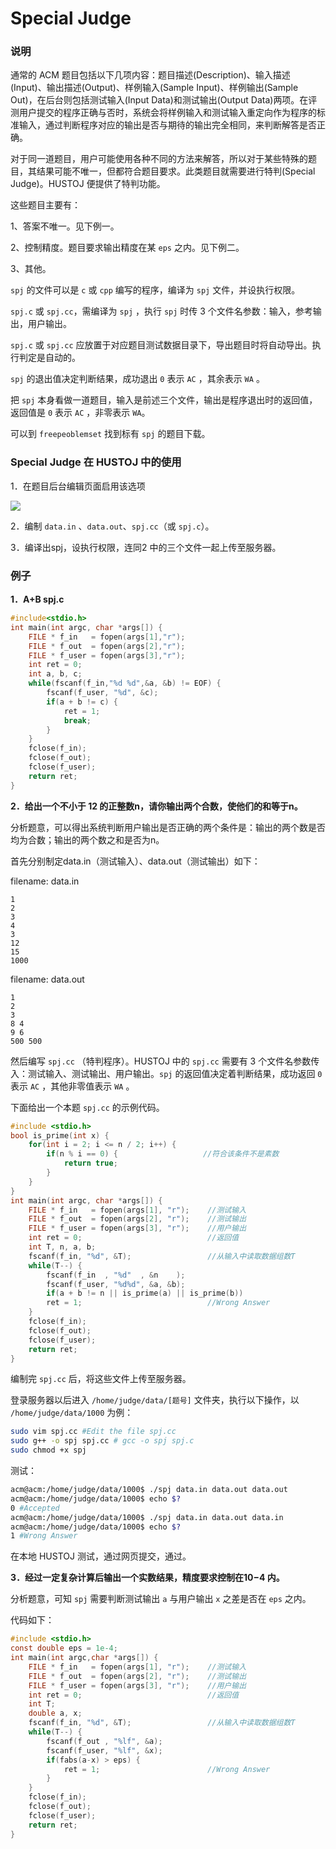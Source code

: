 # Special Judge 

### 说明

通常的 ACM 题目包括以下几项内容：题目描述(Description)、输入描述(Input)、输出描述(Output)、样例输入(Sample Input)、样例输出(Sample Out)，在后台则包括测试输入(Input Data)和测试输出(Output Data)两项。在评测用户提交的程序正确与否时，系统会将样例输入和测试输入重定向作为程序的标准输入，通过判断程序对应的输出是否与期待的输出完全相同，来判断解答是否正确。

对于同一道题目，用户可能使用各种不同的方法来解答，所以对于某些特殊的题目，其结果可能不唯一，但都符合题目要求。此类题目就需要进行特判(Special Judge)。HUSTOJ 便提供了特判功能。

这些题目主要有：

1、答案不唯一。见下例一。

2、控制精度。题目要求输出精度在某 `eps` 之内。见下例二。

3、其他。

`spj` 的文件可以是 `c` 或 `cpp` 编写的程序，编译为 `spj` 文件，并设执行权限。

`spj.c` 或 `spj.cc`，需编译为 `spj` ，执行 `spj` 时传 3 个文件名参数：输入，参考输出，用户输出。

`spj.c` 或 `spj.cc` 应放置于对应题目测试数据目录下，导出题目时将自动导出。执行判定是自动的。

`spj` 的退出值决定判断结果，成功退出 `0` 表示 `AC` ，其余表示 `WA` 。

把 `spj` 本身看做一道题目，输入是前述三个文件，输出是程序退出时的返回值，返回值是 `0` 表示 `AC` ，非零表示 `WA`。

可以到 `freepeoblemset` 找到标有 `spj` 的题目下载。

### Special Judge 在 HUSTOJ 中的使用

1．在题目后台编辑页面启用该选项

![](images/spj.jpg)

2．编制 `data.in` 、`data.out`、`spj.cc`（或 `spj.c`）。

3．编译出spj，设执行权限，连同2 中的三个文件一起上传至服务器。

### 例子

**1．A+B spj.c**

```c
#include<stdio.h>
int main(int argc, char *args[]) {
    FILE * f_in   = fopen(args[1],"r");
    FILE * f_out  = fopen(args[2],"r");
    FILE * f_user = fopen(args[3],"r");
    int ret = 0;
    int a, b, c;
    while(fscanf(f_in,"%d %d",&a, &b) != EOF) {
        fscanf(f_user, "%d", &c);
        if(a + b != c) {
            ret = 1; 
            break;
        }
    }
    fclose(f_in);
    fclose(f_out);
    fclose(f_user);
    return ret;
}
```

**2．给出一个不小于 12 的正整数n，请你输出两个合数，使他们的和等于n。**

分析题意，可以得出系统判断用户输出是否正确的两个条件是：输出的两个数是否均为合数；输出的两个数之和是否为n。

首先分别制定data.in（测试输入）、data.out（测试输出）如下：

filename: data.in
```
1
2
3
4
3
12
15
1000
```

filename: data.out
```
1
2
3
8 4
9 6
500 500
```

然后编写 `spj.cc` （特判程序）。HUSTOJ 中的 `spj.cc` 需要有 3 个文件名参数传入：测试输入、测试输出、用户输出。`spj` 的返回值决定着判断结果，成功返回 `0` 表示 `AC` ，其他非零值表示 `WA` 。

下面给出一个本题 `spj.cc` 的示例代码。

```c
#include <stdio.h>
bool is_prime(int x) {
    for(int i = 2; i <= n / 2; i++) {
        if(n % i == 0) {                   //符合该条件不是素数
            return true;
        }
    }
}
int main(int argc, char *args[]) {
    FILE * f_in   = fopen(args[1], "r");    //测试输入
    FILE * f_out  = fopen(args[2], "r");    //测试输出
    FILE * f_user = fopen(args[3], "r");    //用户输出
    int ret = 0;                            //返回值
    int T, n, a, b;
    fscanf(f_in, "%d", &T);                 //从输入中读取数据组数T
    while(T--) {
        fscanf(f_in  , "%d"  , &n    );
        fscanf(f_user, "%d%d", &a, &b);
        if(a + b != n || is_prime(a) || is_prime(b))
        ret = 1;                            //Wrong Answer
    }
    fclose(f_in);
    fclose(f_out);
    fclose(f_user);
    return ret;
}
```

编制完 `spj.cc` 后，将这些文件上传至服务器。

登录服务器以后进入 `/home/judge/data/[题号]` 文件夹，执行以下操作，以 `/home/judge/data/1000` 为例：

```bash
sudo vim spj.cc #Edit the file spj.cc
sudo g++ -o spj spj.cc # gcc -o spj spj.c
sudo chmod +x spj
```

测试：

```bash
acm@acm:/home/judge/data/1000$ ./spj data.in data.out data.out
acm@acm:/home/judge/data/1000$ echo $?
0 #Accepted
acm@acm:/home/judge/data/1000$ ./spj data.in data.out data.in
acm@acm:/home/judge/data/1000$ echo $?
1 #Wrong Answer
```

在本地 HUSTOJ 测试，通过网页提交，通过。

**3．经过一定复杂计算后输出一个实数结果，精度要求控制在10−4 内。**

分析题意，可知 `spj` 需要判断测试输出 `a` 与用户输出 `x` 之差是否在 `eps` 之内。

代码如下：

```c
#include <stdio.h>
const double eps = 1e-4;
int main(int argc,char *args[]) {
    FILE * f_in   = fopen(args[1], "r");    //测试输入
    FILE * f_out  = fopen(args[2], "r");    //测试输出
    FILE * f_user = fopen(args[3], "r");    //用户输出
    int ret = 0;                            //返回值
    int T;
    double a, x;
    fscanf(f_in, "%d", &T);                 //从输入中读取数据组数T
    while(T--) {
        fscanf(f_out , "%lf", &a);
        fscanf(f_user, "%lf", &x);
        if(fabs(a-x) > eps) {
            ret = 1;                        //Wrong Answer
        }
    }
    fclose(f_in);
    fclose(f_out);
    fclose(f_user);
    return ret;
}
```